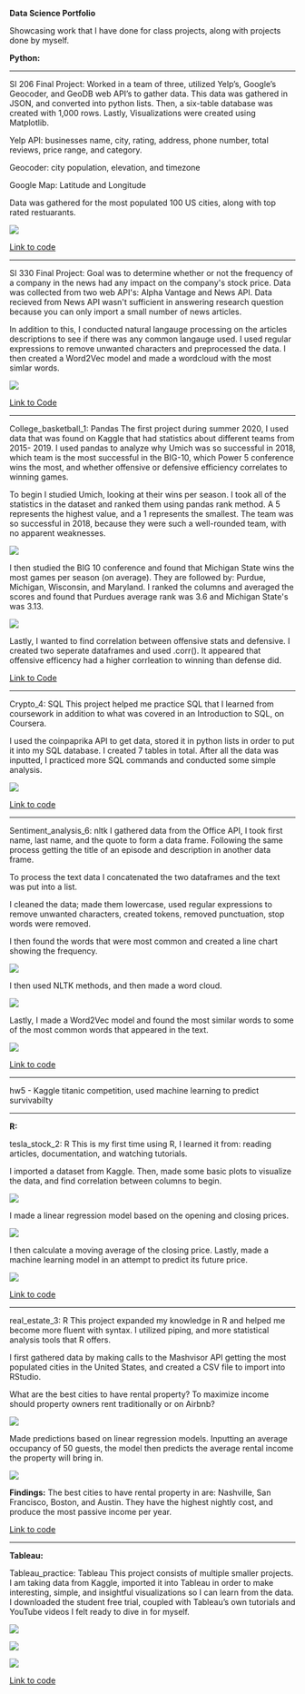 **Data Science Portfolio**

Showcasing work that I have done for class projects, along with projects done by myself.

**Python:**

---
SI 206 Final Project: 
Worked in a team of three, utilized Yelp’s, Google’s Geocoder, and GeoDB web API’s to gather data. This data was gathered in JSON, and converted into python lists. Then, a six-table database was created with 1,000 rows. Lastly, Visualizations were created using Matplotlib.

Yelp API: businesses name, city, rating, address, phone number, total reviews, price range, and category.

Geocoder: city population, elevation, and timezone

Google Map: Latitude and Longitude

Data was gathered for the most populated 100 US cities, along with top rated restuarants. 

![](/images/lat_long.png)

[Link to code](https://github.com/mfannin099/data-science-portfolio/tree/main/SI206FinalProject)

---

SI 330 Final Project: 
Goal was to determine whether or not the frequency of a company in the news had any impact on the company's stock price. Data was collected from two web API's: Alpha Vantage and News API. Data recieved from News API wasn't sufficient in answering research question because you can only import a small number of news articles. 

In addition to this, I conducted natural langauge processing on the articles descriptions to see if there was any common langauge used. I used regular expressions to remove unwanted characters and preprocessed the data. I then created a Word2Vec model and made a wordcloud with the most simlar words.

![](https://github.com/mfannin099/data-science-portfolio/blob/main/images/stocks_1.png)

[Link to Code](https://github.com/mfannin099/data-science-portfolio/tree/main/SI330_final)

---

College_basketball_1: Pandas 
The first project during summer 2020, I used data that was found on Kaggle that had statistics about different teams from 2015- 2019. I used pandas to analyze why Umich was so successful in 2018, which team is the most successful in the BIG-10, which Power 5 conference wins the most, and whether offensive or defensive efficiency correlates to winning games.

To begin I studied Umich, looking at their wins per season. I took all of the statistics in the dataset and ranked them using pandas rank method. A 5 represents the highest value, and a 1 represents the smallest. The team was so successful in 2018, because they were such a well-rounded team, with no apparent weaknesses. 

![](https://github.com/mfannin099/data-science-portfolio/blob/main/images/basketball_1.jpg)

I then studied the BIG 10 conference and found that Michigan State wins the most games per season (on average). They are followed by: Purdue, Michigan, Wisconsin, and Maryland. I ranked the columns and averaged the scores and found that Purdues average rank was 3.6 and Michigan State's was 3.13.

![](https://github.com/mfannin099/data-science-portfolio/blob/main/images/basketball_2.jpg)

Lastly, I wanted to find correlation between offensive stats and defensive. I created two seperate dataframes and used .corr(). It appeared that offensive efficency had a higher corrleation to winning than defense did.

[Link to Code](https://github.com/mfannin099/data-science-portfolio/tree/main/college_basketball_1)

---

Crypto_4: SQL 
This project helped me practice SQL that I learned from coursework in addition to what was covered in an Introduction to SQL, on Coursera. 

I used the coinpaprika API to get data, stored it in python lists in order to put it into my SQL database. I created 7 tables in total. After all the data was inputted, I practiced more SQL commands and conducted some simple analysis.

![](https://github.com/mfannin099/data-science-portfolio/blob/main/images/crypto_1.jpg)

[Link to code](https://github.com/mfannin099/summer2020-4)

---

Sentiment_analysis_6: nltk
I gathered data from the Office API, I took first name, last name, and the quote to form a data frame. Following the same process getting the title of an episode and description in another data frame. 

To process the text data I concatenated the two dataframes and the text was put into a list.

I cleaned the data; made them lowercase, used regular expressions to remove unwanted characters, created tokens, removed punctuation, stop words were removed. 

I then found the words that were most common and created a line chart showing the frequency.

![](https://github.com/mfannin099/data-science-portfolio/blob/main/images/nltk_1.jpg)

I then used NLTK methods, and then made a word cloud. 

![](https://github.com/mfannin099/data-science-portfolio/blob/main/images/nltk_2.jpg)

Lastly, I made a Word2Vec model and found the most similar words to some of the most common words that appeared in the text.

![](https://github.com/mfannin099/data-science-portfolio/blob/main/images/nltk_3.jpg)

[Link to code](https://github.com/mfannin099/project2020-6)

---

hw5 - Kaggle titanic competition, used machine learning to predict survivabilty 

---

**R:**

tesla_stock_2: R 
This is my first time using R, I learned it from: reading articles, documentation, and watching tutorials. 

I imported a dataset from Kaggle. Then, made some basic plots to visualize the data, and find correlation between columns to begin. 

![](https://github.com/mfannin099/data-science-portfolio/blob/main/images/tesla_1.jpg)

I made a linear regression model based on the opening and closing prices. 

![](https://github.com/mfannin099/data-science-portfolio/blob/main/images/tesla_2.jpg)

I then calculate a moving average of the closing price. Lastly, made a machine learning model in an attempt to predict its future price.

![](https://github.com/mfannin099/data-science-portfolio/blob/main/images/tesla_3.jpg)

[Link to code](https://github.com/mfannin099/data-science-portfolio/tree/main/tesla_stock_2)

---

real_estate_3: R
This project expanded my knowledge in R and helped me become more fluent with syntax. I utilized piping, and more statistical analysis tools that R offers.

I first gathered data by making calls to the Mashvisor API getting the most populated cities in the United States, and created a CSV file to import into RStudio.

What are the best cities to have rental property? To maximize income should property owners rent traditionally or on Airbnb?

![](https://github.com/mfannin099/data-science-portfolio/blob/main/images/real_estate_1.jpg)

Made predictions based on linear regression models. Inputting an average occupancy of 50 guests, the model then predicts the average rental income the property will bring in. 

![](https://github.com/mfannin099/data-science-portfolio/blob/main/images/real_estate_2.jpg)

**Findings:** The best cities to have rental property in are: Nashville, San Francisco, Boston, and Austin. They have the highest nightly cost, and produce the most passive income per year. 

[Link to code](https://github.com/mfannin099/data-science-portfolio/tree/main/real_estate_3)

---

**Tableau:**

Tableau_practice: Tableau 
This project consists of multiple smaller projects. I am taking data from Kaggle, imported it into Tableau in order to make interesting, simple, and insightful visualizations so I can learn from the data. I downloaded the student free trial, coupled with Tableau’s own tutorials and YouTube videos I felt ready to dive in for myself.

![](https://github.com/mfannin099/data-science-portfolio/blob/main/images/tableau_1.jpg)

![](https://github.com/mfannin099/data-science-portfolio/blob/main/images/tableau_2.jpg)

![](https://github.com/mfannin099/data-science-portfolio/blob/main/images/tableau_3.jpg)

[Link to code](https://github.com/mfannin099/summer2020-5)

